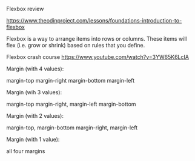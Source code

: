 Flexbox review

https://www.theodinproject.com/lessons/foundations-introduction-to-flexbox

Flexbox is a way to arrange items into rows or columns. These items will flex (i.e. grow or shrink) based on rules that you define.

Flexbox crash course
https://www.youtube.com/watch?v=3YW65K6LcIA

Margin (with 4 values):

margin-top
margin-right
margin-bottom
margin-left

Margin (wih 3 values):

margin-top
margin-right, margin-left
margin-bottom

Margin (with 2 values):

margin-top, margin-bottom
margin-right, margin-left

Margin (with 1 value):

all four margins
